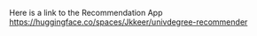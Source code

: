 Here is a link to the Recommendation App https://huggingface.co/spaces/Jkkeer/univdegree-recommender
